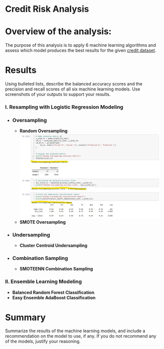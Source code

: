 # Credit Risk Analysis

# Overview of the analysis: 
The purpose of this analysis is to apply 6 machine learning algorithms and assess which model produces the best results for the given [credit dataset](https://github.com/nsmeltz/Credit_Risk_Analysis/blob/0f3846712b105e79d36c388d4bdbc2354fadf271/LoanStats_2019Q1.csv).

# Results 

Using bulleted lists, describe the balanced accuracy scores and the precision and recall scores of all six machine learning models. Use screenshots of your outputs to support your results.

### I. Resampling with Logistic Regression Modeling

  - ### Oversampling
    - **Random Oversampling**                                                                            
    ![Random Oversampling](https://github.com/nsmeltz/Credit_Risk_Analysis/blob/8f288df3588427d9023a88b996eb33d27e2d4e8d/Images/random_oversampling.jpg)
    - **SMOTE Oversampling**

  - ### Undersampling
    - **Cluster Centroid Undersampling**

  - ### Combination Sampling  
    - **SMOTEENN Combination Sampling**
    
### II. Ensemble Learning Modeling
  - **Balanced Random Forest Classification**
  - **Easy Ensemble AdaBoost Classification**

# Summary 

Summarize the results of the machine learning models, and include a recommendation on the model to use, if any. If you do not recommend any of the models, justify your reasoning.
